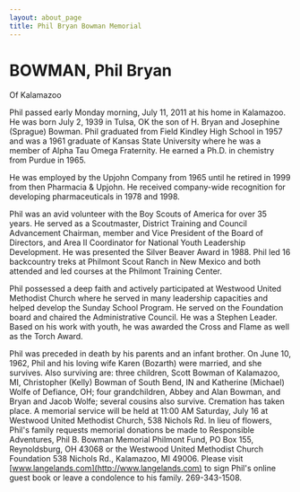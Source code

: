 ```yaml
---
layout: about_page
title: Phil Bryan Bowman Memorial
---
```


BOWMAN, Phil Bryan
===
Of Kalamazoo

Phil passed early Monday morning, July 11, 2011 at his home in
Kalamazoo. He was born July 2, 1939 in Tulsa, OK the son of H. Bryan
and Josephine (Sprague) Bowman. Phil graduated from Field Kindley High
School in 1957 and was a 1961 graduate of Kansas State University
where he was a member of Alpha Tau Omega Fraternity. He earned a
Ph.D. in chemistry from Purdue in 1965.

He was employed by the Upjohn Company from 1965 until he retired in
1999 from then Pharmacia & Upjohn. He received company-wide
recognition for developing pharmaceuticals in 1978 and 1998.

Phil was an avid volunteer with the Boy Scouts of America for over 35
years. He served as a Scoutmaster, District Training and Council
Advancement Chairman, member and Vice President of the Board of
Directors, and Area II Coordinator for National Youth Leadership
Development. He was presented the Silver Beaver Award in 1988. Phil
led 16 backcountry treks at Philmont Scout Ranch in New Mexico and
both attended and led courses at the Philmont Training Center.

Phil possessed a deep faith and actively participated at Westwood
United Methodist Church where he served in many leadership capacities
and helped develop the Sunday School Program. He served on the
Foundation board and chaired the Administrative Council. He was a
Stephen Leader. Based on his work with youth, he was awarded the Cross
and Flame as well as the Torch Award.

Phil was preceded in death by his parents and an infant brother. On
June 10, 1962, Phil and his loving wife Karen (Bozarth) were married,
and she survives. Also surviving are: three children, Scott Bowman of
Kalamazoo, MI, Christopher (Kelly) Bowman of South Bend, IN and
Katherine (Michael) Wolfe of Defiance, OH; four grandchildren, Abbey
and Alan Bowman, and Bryan and Jacob Wolfe; several cousins also
survive. Cremation has taken place. A memorial service will be held at
11:00 AM Saturday, July 16 at Westwood United Methodist Church, 538
Nichols Rd. In lieu of flowers, Phil's family requests memorial
donations be made to Responsible Adventures, Phil B. Bowman Memorial
Philmont Fund, PO Box 155, Reynoldsburg, OH 43068 or the Westwood
United Methodist Church Foundation 538 Nichols Rd., Kalamazoo, MI
49006. Please visit [www.langelands.com](http://www.langelands.com) to
sign Phil's online guest book or leave a condolence to his
family. 269-343-1508.